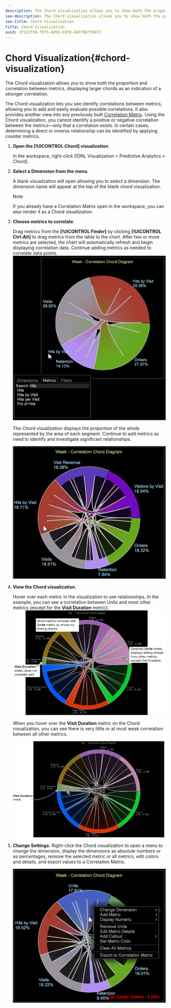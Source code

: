 ```yaml
---
description: The Chord visualization allows you to show both the proportion and correlation between metrics, displaying larger chords as an indication of a stronger correlation.
seo-description: The Chord visualization allows you to show both the proportion and correlation between metrics, displaying larger chords as an indication of a stronger correlation.
seo-title: Chord Visualization
title: Chord Visualization
uuid: 3f322f58-f8f5-4d91-bdf8-4b5f9d7fb072
---
```


# Chord Visualization{#chord-visualization}

The Chord visualization allows you to show both the proportion and correlation between metrics, displaying larger chords as an indication of a stronger correlation.

The Chord visualization lets you see identify correlations between metrics, allowing you to add and easily evaluate possible correlations. It also provides another view into any previously built [Correlation Matrix](https://marketing.adobe.com/resources/help/en_US/insight/client/?f=c_correlation_analysis). Using the Chord visualization, you cannot identify a positive or negative correlation between the metrics—only that a correlation exists. In certain cases, determining a direct or inverse relationship can be identified by applying counter metrics.

1. **Open the **[!UICONTROL Chord]** visualization**.

   In the workspace, right-click [!DNL Visualization > Predictive Analytics > Chord]. 

1. **Select a Dimension from the menu**.

   A blank visualization will open allowing you to select a dimension. The dimension name will appear at the top of the blank chord visualization.

   >[!NOTE]
   >
   >If you already have a Correlation Matrix open in the workspace, you can also render it as a Chord visualization.

1. **Choose metrics to correlate**.

   Drag metrics from the **[!UICONTROL Finder]** by clicking **[!UICONTROL Ctrl-Alt]** to drag metrics from the table to the chart. After two or more metrics are selected, the chart will automatically refresh and begin displaying correlation data. Continue adding metrics as needed to correlate data points. ![](assets/chord_drag_metric.png)

   The Chord visualization displays the proportion of the whole represented by the area of each segment. Continue to add metrics as need to identify and investigate significant relationships.

   ![](assets/chord_selected.png)

1. **View the Chord visualization**.

   Hover over each metric in the visualization to see relationships. In the example, you can see a correlation between Units and most other metrics (except for the **Visit Duration** metric). ![](assets/chord_visualization_1.png)

   When you hover over the **Visit Duration** metric on the Chord visualization, you can see there is very little or at most weak correlation between all other metrics. 

   ![](assets/chord_visualization_2.png)

1. **Change Settings.** Right-click the Chord visualization to open a menu to change the dimension, display the dimensions as absolute numbers or as percentages, remove the selected metric or all metrics, edit colors and details, and export values to a Correlation Matrix. 

   ![](assets/chord_menu.png)

